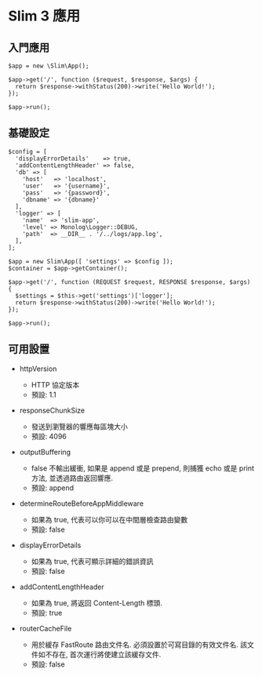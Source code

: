 # Slim 3 應用

## 入門應用

````
$app = new \Slim\App();

$app->get('/', function ($request, $response, $args) {
  return $response->withStatus(200)->write('Hello World!'); 
});

$app->run();
````

## 基礎設定

````
$config = [
  'displayErrorDetails'    => true,
  'addContentLengthHeader' => false,
  'db' => [
    'host'   => 'localhost',
    'user'   => '{username}',
    'pass'   => '{password}',
    'dbname' => '{dbname}'
  ],
  'logger' => [
    'name'  => 'slim-app',
    'level' => Monolog\Logger::DEBUG,
    'path'  => __DIR__ . '/../logs/app.log',
  ],
];

$app = new Slim\App([ 'settings' => $config ]);
$container = $app->getContainer();

$app->get('/', function (REQUEST $request, RESPONSE $response, $args) {
  $settings = $this->get('settings')['logger'];
  return $response->withStatus(200)->write('Hello World!');
});

$app->run();
````

## 可用設置

- httpVersion
  - HTTP 協定版本
  - 預設: 1.1

- responseChunkSize
  - 發送到瀏覽器的響應每區塊大小
  - 預設: 4096

- outputBuffering
  - false 不輸出緩衝, 如果是 append 或是 prepend, 則捕獲 echo 或是 print 方法, 並透過路由返回響應.
  - 預設: append

- determineRouteBeforeAppMiddleware
  - 如果為 true, 代表可以你可以在中間層檢查路由變數
  - 預設: false

- displayErrorDetails
  - 如果為 true, 代表可顯示詳細的錯誤資訊
  - 預設: false

- addContentLengthHeader
  - 如果為 true, 將返回 Content-Length 標頭.
  - 預設: true

- routerCacheFile
  - 用於緩存 FastRoute 路由文件名. 必須設置於可寫目錄的有效文件名. 該文件如不存在, 首次運行將使建立該緩存文件.
  - 預設: false